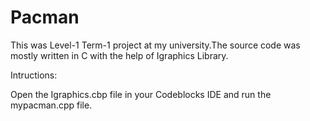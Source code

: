 # Pacman
This was Level-1 Term-1 project at my university.The source code was mostly written in C with the help of Igraphics Library.


Intructions:

Open the Igraphics.cbp file in your Codeblocks IDE and run the mypacman.cpp file.
